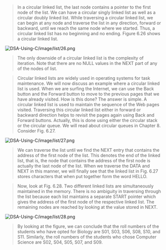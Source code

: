 
 > In a circular linked list, the last node contains a pointer to the first node of the list. We can have
a circular singly linked list as well as a circular doubly linked list. While traversing a circular
linked list, we can begin at any node and traverse the list in any direction, forward or backward,
until we reach the same node where we started. Thus, a circular linked list has no beginning and
no ending. Figure 6.26 shows a circular linked list. 

 ![DSA-Using-C/image/list/26.png](DSA-Using-C/image/list/26.png) 

 > The only downside of a circular linked list is the complexity of iteration. Note that there are
no NULL values in the NEXT part of any of the nodes of list. 

 > Circular linked lists are widely used in operating systems for task
maintenance. We will now discuss an example where a circular linked
list is used. When we are surfing the Internet, we can use the Back
button and the Forward button to move to the previous pages that
we have already visited. How is this done? The answer is simple.
A circular linked list is used to maintain the sequence of the Web
pages visited. Traversing this circular linked list either in forward or
backward direction helps to revisit the pages again using Back and
Forward buttons. Actually, this is done using either the circular stack
or the circular queue. We will read about circular queues in Chapter 8.
Consider Fig. 6.27. 

 ![DSA-Using-C/image/list/27.png](DSA-Using-C/image/list/27.png) 

 > We can traverse the list until we find the NEXT entry that contains the
address of the first node of the list. This denotes the end of the linked
list, that is, the node that contains the address of the first node is actually
the last node of the list. When we traverse the DATA and
NEXT in this manner, we will finally see that the linked list
in Fig. 6.27 stores characters that when put together form
the word HELLO.
 

 > Now, look at Fig. 6.28. Two different linked lists are
simultaneously maintained in the memory. There is no
ambiguity in traversing through the list because each
list maintains a separate START pointer which gives the
address of the first node of the respective linked list. The
remaining nodes are reached by looking at the value
stored in NEXT.
 

 ![DSA-Using-C/image/list/28.png](DSA-Using-C/image/list/28.png) 

 > By looking at the figure, we can conclude that the roll
numbers of the students who have opted for Biology are
S01, S03, S06, S08, S10, and S11. Similarly, the roll numbers
of the students who chose Computer Science are S02, S04,
S05, S07, and S09.  
